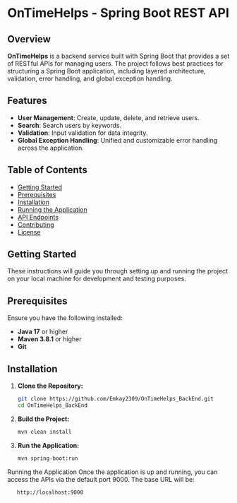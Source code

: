 # **OnTimeHelps - Spring Boot REST API**

## **Overview**

**OnTimeHelps** is a backend service built with Spring Boot that provides a set of RESTful APIs for managing users. The project follows best practices for structuring a Spring Boot application, including layered architecture, validation, error handling, and global exception handling.

## **Features**

- **User Management**: Create, update, delete, and retrieve users.
- **Search**: Search users by keywords.
- **Validation**: Input validation for data integrity.
- **Global Exception Handling**: Unified and customizable error handling across the application.

## **Table of Contents**

- [Getting Started](#getting-started)
- [Prerequisites](#prerequisites)
- [Installation](#installation)
- [Running the Application](#running-the-application)
- [API Endpoints](#api-endpoints)
- [Contributing](#contributing)
- [License](#license)

## **Getting Started**

These instructions will guide you through setting up and running the project on your local machine for development and testing purposes.

## **Prerequisites**

Ensure you have the following installed:

- **Java 17** or higher
- **Maven 3.8.1** or higher
- **Git**

## **Installation**

1. **Clone the Repository:**

   ```bash
   git clone https://github.com/Emkay2309/OnTimeHelps_BackEnd.git
   cd OnTimeHelps_BackEnd
   
2.   **Build the Project:**
      ```bash
      mvn clean install

3. **Run the Application:**
      ```bash
      mvn spring-boot:run

Running the Application
Once the application is up and running, you can access the APIs via the default port 9000. The base URL will be:
   ```bash
      http://localhost:9000







